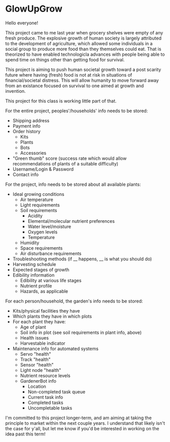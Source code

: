 # GlowUpGrow
Hello everyone!

This project came to me last year when grocery shelves were empty of any fresh produce.
The explosive growth of human society is largely attributed to the development of agriculture, which allowed some individuals in a social group to produce more food than they themselves could eat.
That is theorized to have enabled technologicla advances with people being able to spend time on things other than getting food for survival.

This project is aiming to push human societal growth toward a post scarity future where having (fresh) food is not at risk in situations of financial/societal distress.
This will allow humanity to move forward away from an existance focused on survival to one aimed at growth and invention.

This project for this class is working little part of that. 

For the entire project, peoples'/households' info needs to be stored:
   - Shipping address
   - Payment info
   - Order history 
      - Kits
      - Plants
      - Bots
      - Accessories
   - "Green thumb" score (success rate which would allow recommendations of plants of a suitable difficulty)
   - Username/Login & Password
   - Contact info
   
For the project, info needs to be stored about all available plants:
   - Ideal growing conditions
      - Air temperature
      - Light requirements
      - Soil requirements
          - Acidity
          - Elemental/molecular nutrient preferences
          - Water level/moisture
          - Oxygen levels
          - Temperature
      - Humidity
      - Space requirements
      - Air disturbance requirements
   - Troubleshooting methods (if __ happens, __ is what you should do)
   - Harvesting schedule
   - Expected stages of growth
   - Edibility information
       - Edibility at various life stages
       - Nutrient profile
       - Hazards, as applicable
       
For each person/household, the garden's info needs to be stored:
   - Kits/physical facilities they have
   - Which plants they have in which plots
   - For each plant they have:
       - Age of plant
       - Soil info in plot (see soil requirements in plant info, above)
       - Health issues
       - Harvestable indicator
   - Maintenance info for automated systems
       - Servo "health"
       - Track "health"
       - Sensor "health"
       - Light node "health"
       - Nutrient resource levels
       - GardenerBot info
           - Location
           - Non-completed task queue
           - Current task info
           - Completed tasks
           - Uncompletable tasks
            
I'm committed to this project longer-term, and am aiming at taking the principle to market within the next couple years.
I understand that likely isn't the case for y'all, but let me know if you'd be interested in working on the idea past this term!
  
